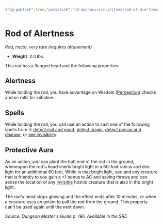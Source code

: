 ```yaml
---
{"dg-publish":true,"permalink":"/3-mechanics/cli/items/rod-of-alertness/","tags":["ttrpg-cli/compendium/src/5e/dmg","ttrpg-cli/item/attunement/required","ttrpg-cli/item/rarity/very-rare","ttrpg-cli/item/tier/major","ttrpg-cli/item/wondrous/rod"]}
---
```


# Rod of Alertness
*Rod, major, very rare (requires attunement)*  


- **Weight**: 2.0 lbs.

This rod has a flanged head and the following properties.

## Alertness

While holding the rod, you have advantage on Wisdom ([Perception](3-Mechanics/CLI/rules/skills.md#Perception)) checks and on rolls for initiative.

## Spells

While holding the rod, you can use an action to cast one of the following spells from it: [detect evil and good](3-Mechanics/CLI/spells/detect-evil-and-good.md), [detect magic](3-Mechanics/CLI/spells/detect-magic.md), [detect poison and disease](3-Mechanics/CLI/spells/detect-poison-and-disease.md), or [see invisibility](3-Mechanics/CLI/spells/see-invisibility.md).

## Protective Aura

As an action, you can plant the haft end of the rod in the ground, whereupon the rod's head sheds bright light in a 60-foot radius and dim light for an additional 60 feet. While in that bright light, you and any creature that is friendly to you gain a +1 bonus to AC and saving throws and can sense the location of any [invisible](3-Mechanics/CLI/rules/conditions.md#Invisible) hostile creature that is also in the bright light.

The rod's head stops glowing and the effect ends after 10 minutes, or when a creature uses an action to pull the rod from the ground. This property can't be used again until the next dawn.

*Source: Dungeon Master's Guide p. 196. Available in the <span title='Systems Reference Document (5.1)'>SRD</span>*